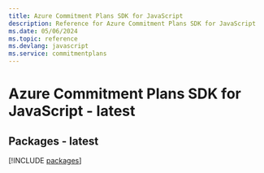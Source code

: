 ```yaml
---
title: Azure Commitment Plans SDK for JavaScript
description: Reference for Azure Commitment Plans SDK for JavaScript
ms.date: 05/06/2024
ms.topic: reference
ms.devlang: javascript
ms.service: commitmentplans
---
```

# Azure Commitment Plans SDK for JavaScript - latest
## Packages - latest
[!INCLUDE [packages](commitment-plans-index.md)]